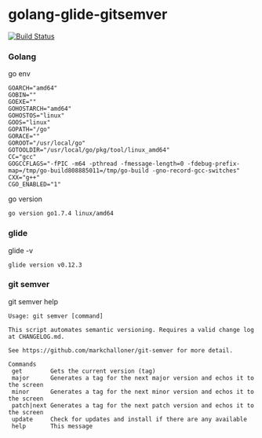 # golang-glide-gitsemver
[![Build Status](https://travis-ci.org/rest4hub/golang-glide.svg?branch=gitsemver)](https://travis-ci.org/rest4hub/golang-glide)
### Golang
go env
```
GOARCH="amd64"
GOBIN=""
GOEXE=""
GOHOSTARCH="amd64"
GOHOSTOS="linux"
GOOS="linux"
GOPATH="/go"
GORACE=""
GOROOT="/usr/local/go"
GOTOOLDIR="/usr/local/go/pkg/tool/linux_amd64"
CC="gcc"
GOGCCFLAGS="-fPIC -m64 -pthread -fmessage-length=0 -fdebug-prefix-map=/tmp/go-build808885011=/tmp/go-build -gno-record-gcc-switches"
CXX="g++"
CGO_ENABLED="1"
```
go version
```
go version go1.7.4 linux/amd64
```
### glide
glide -v
```
glide version v0.12.3

```
### git semver
git semver help
```
Usage: git semver [command]

This script automates semantic versioning. Requires a valid change log at CHANGELOG.md.

See https://github.com/markchalloner/git-semver for more detail.

Commands
 get        Gets the current version (tag)
 major      Generates a tag for the next major version and echos it to the screen
 minor      Generates a tag for the next minor version and echos it to the screen
 patch|next Generates a tag for the next patch version and echos it to the screen
 update     Check for updates and install if there are any available
 help       This message
```

